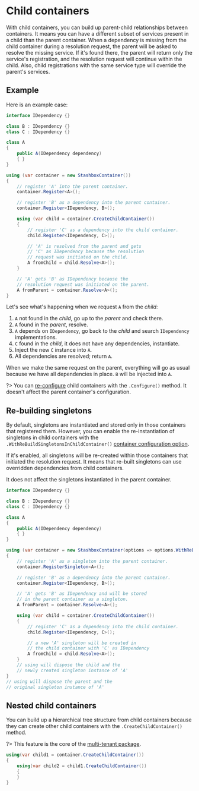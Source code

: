 # Child containers
With child containers, you can build up parent-child relationships between containers. It means you can have a different subset of services present in a child than the parent container. When a dependency is missing from the child container during a resolution request, the parent will be asked to resolve the missing service. If it's found there, the parent will return only the service's registration, and the resolution request will continue within the child. Also, child registrations with the same service type will override the parent's services.

## Example

Here is an example case:
```cs
interface IDependency {}

class B : IDependency {}
class C : IDependency {}

class A 
{
    public A(IDependency dependency)
    { }
}

using (var container = new StashboxContainer())
{
    // register 'A' into the parent container.
    container.Register<A>();

    // register 'B' as a dependency into the parent container.
    container.Register<IDependency, B>();

    using (var child = container.CreateChildContainer())
    {
        // register 'C' as a dependency into the child container.
        child.Register<IDependency, C>();

        // 'A' is resolved from the parent and gets
        // 'C' as IDependency because the resolution
        // request was initiated on the child.
        A fromChild = child.Resolve<A>();
    }

    // 'A' gets 'B' as IDependency because the 
    // resolution request was initiated on the parent.
    A fromParent = container.Resolve<A>();
}
```
Let's see what's happening when we request `A` from the *child*:
1. `A` not found in the *child*, go up to the *parent* and check there.
2. `A` found in the *parent*, resolve.
3. `A` depends on `IDependency`, go back to the *child* and search `IDependency` implementations.
4. `C` found in the *child*, it does not have any dependencies, instantiate.
5. Inject the new `C` instance into `A`.
5. All dependencies are resolved; return `A`.

When we make the same request on the parent, everything will go as usual because we have all dependencies in place. `B` will be injected into `A`.

?> You can [re-configure](configuration/container-configuration) child containers with the `.Configure()` method. It doesn't affect the parent container's configuration.

## Re-building singletons
By default, singletons are instantiated and stored only in those containers that registered them. However, you can enable the re-instantiation of singletons in child containers with the `.WithReBuildSingletonsInChildContainer()` [container configuration option](configuration/container-configuration?id=re-build-singletons-in-child-containers). 

If it's enabled, all singletons will be re-created within those containers that initiated the resolution request. It means that re-built singletons can use overridden dependencies from child containers. 

It does not affect the singletons instantiated in the parent container.

```cs
interface IDependency {}

class B : IDependency {}
class C : IDependency {}

class A 
{
    public A(IDependency dependency)
    { }
}

using (var container = new StashboxContainer(options => options.WithReBuildSingletonsInChildContainer()))
{
    // register 'A' as a singleton into the parent container.
    container.RegisterSingleton<A>();

    // register 'B' as a dependency into the parent container.
    container.Register<IDependency, B>();

    // 'A' gets 'B' as IDependency and will be stored
    // in the parent container as a singleton.
    A fromParent = container.Resolve<A>();

    using (var child = container.CreateChildContainer())
    {
        // register 'C' as a dependency into the child container.
        child.Register<IDependency, C>();

        // a new 'A' singleton will be created in 
        // the child container with 'C' as IDependency
        A fromChild = child.Resolve<A>();
    } 
    // using will dispose the child and the 
    // newly created singleton instance of 'A'
}
// using will dispose the parent and the 
// original singleton instance of 'A'
```

## Nested child containers

<!-- panels:start -->

<!-- div:left-panel -->
You can build up a hierarchical tree structure from child containers because they can create other child containers with the `.CreateChildContainer()` method.

?> This feature is the core of the [multi-tenant package](https://github.com/z4kn4fein/stashbox-extensions-dependencyinjection#multitenant).
<!-- div:right-panel -->
```cs
using(var child1 = container.CreateChildContainer())
{
    using(var child2 = child1.CreateChildContainer())
    { 
    }
}
```
<!-- panels:end -->